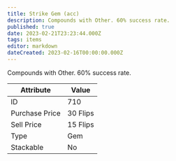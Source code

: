 ```yaml
---
title: Strike Gem (acc)
description: Compounds with Other. 60% success rate.
published: true
date: 2023-02-21T23:23:44.000Z
tags: items
editor: markdown
dateCreated: 2023-02-16T00:00:00.000Z
---
```


Compounds with Other. 60% success rate.

|Attribute|Value|
|-|-|
|ID|710|
|Purchase Price|30 Flips|
|Sell Price|15 Flips|
|Type|Gem|
|Stackable|No|

